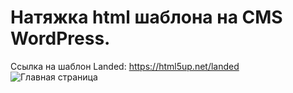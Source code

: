 # Натяжка html шаблона на CMS WordPress.
Ссылка на шаблон Landed: https://html5up.net/landed
![Главная страница](https://github.com/php-raz/wp_theme/blob/master/landed/landed/images/landed.png)
